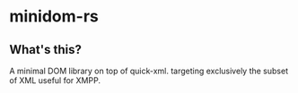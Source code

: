 minidom-rs
==========

What's this?
------------

A minimal DOM library on top of quick-xml. targeting exclusively the subset of
XML useful for XMPP.
